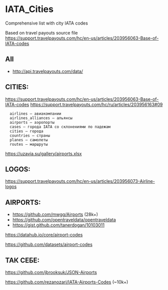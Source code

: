 # IATA_Cities
Comprehensive list with city IATA codes

Based on travel payouts source file https://support.travelpayouts.com/hc/en-us/articles/203956063-Base-of-IATA-codes

## All
* http://api.travelpayouts.com/data/

## CITIES:
https://support.travelpayouts.com/hc/en-us/articles/203956063-Base-of-IATA-codes
https://support.travelpayouts.com/hc/ru/articles/203956163#09

```
  airlines — авиакомпании
  airlines_alliances — альянсы
  airports — аэропорты
  cases — города IATA со склонениями по падежам
  cities — города
  countries — страны
  planes — самолеты
  routes — маршруты
```

https://uzavia.su/gallery/airports.xlsx

## LOGOS:
https://support.travelpayouts.com/hc/en-us/articles/203956073-Airline-logos

## AIRPORTS:
* https://github.com/mwgg/Airports (28k+)
* https://github.com/opentraveldata/opentraveldata
* https://gist.github.com/tanerdogan/10103011

https://datahub.io/core/airport-codes

https://github.com/datasets/airport-codes

## ТАК СЕБЕ:
https://github.com/jbrooksuk/JSON-Airports

https://github.com/rezanozari/IATA-Airports-Codes (~10k+)
